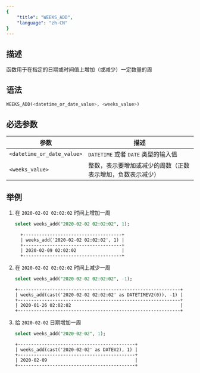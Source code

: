 ```yaml
---
{
    "title": "WEEKS_ADD",
    "language": "zh-CN"
}
---
```


## 描述 
函数用于在指定的日期或时间值上增加（或减少）一定数量的周

## 语法
```sql
WEEKS_ADD(<datetime_or_date_value>, <weeks_value>)
```

## 必选参数
| 参数                         | 描述                            |
|----------------------------|-------------------------------|
| `<datetime_or_date_value>` | `DATETIME` 或者 `DATE` 类型的输入值   |
| `<weeks_value>`            | 整数，表示要增加或减少的周数（正数表示增加，负数表示减少） |


## 举例

1. 在 `2020-02-02 02:02:02` 时间上增加一周
    ```sql
    select weeks_add("2020-02-02 02:02:02", 1);
    ```
    ```text
      +-------------------------------------+
      | weeks_add('2020-02-02 02:02:02', 1) |
      +-------------------------------------+
      | 2020-02-09 02:02:02                 |
      +-------------------------------------+
    ```

2. 在 `2020-02-02 02:02:02` 时间上减少一周
    ```sql
    select weeks_add("2020-02-02 02:02:02", -1);
    ```
    ```text
    +-------------------------------------------------------------+
    | weeks_add(cast('2020-02-02 02:02:02' as DATETIMEV2(0)), -1) |
    +-------------------------------------------------------------+
    | 2020-01-26 02:02:02                                         |
    +-------------------------------------------------------------+
    ```

3.  给 `2020-02-02` 日期增加一周
    ```sql
    select weeks_add("2020-02-02", 1);
    ```
    ```text
    +--------------------------------------------+
    | weeks_add(cast('2020-02-02' as DATEV2), 1) |
    +--------------------------------------------+
    | 2020-02-09                                 |
    +--------------------------------------------+
    ```


